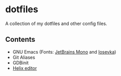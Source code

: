 # dotfiles

A collection of my dotfiles and other config files.

## Contents

- GNU Emacs (Fonts: [JetBrains Mono](https://www.jetbrains.com/lp/mono/) and [Iosevka](https://github.com/be5invis/Iosevka))
- Git Aliases
- GDBinit
- [Helix editor](https://github.com/helix-editor/helix)
